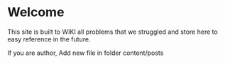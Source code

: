 # Welcome
This site is built to WIKI all problems that we struggled and store here to easy reference in the future.

If you are author, Add new file in folder content/posts